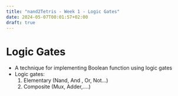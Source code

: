 ```yaml
---
title: "nand2Tetris - Week 1 - Logic Gates"
date: 2024-05-07T00:01:57+02:00
draft: true
---
```


# Logic Gates

- A technique for implementing Boolean function using logic gates
- Logic gates:
  1. Elementary (Nand, And , Or, Not...)
  2. Composite (Mux, Adder,....)